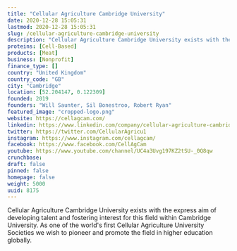 ```yaml
---
title: "Cellular Agriculture Cambridge University"
date: 2020-12-28 15:05:31
lastmod: 2020-12-28 15:05:31
slug: /cellular-agriculture-cambridge-university
description: "Cellular Agriculture Cambridge University exists with the express aim of developing talent and fostering interest for this field within Cambridge University. As one of the world's first Cellular Agriculture University Societies we wish to pioneer and promote the field in higher education globally."
proteins: [Cell-Based]
products: [Meat]
business: [Nonprofit]
finance_type: []
country: "United Kingdom"
country_code: "GB"
city: "Cambridge"
location: [52.204147, 0.122309]
founded: 2019
founders: "Will Saunter, Sil Bonestroo, Robert Ryan"
featured_image: "cropped-logo.png"
website: https://cellagcam.com/
linkedin: https://www.linkedin.com/company/cellular-agriculture-cambridge-university
twitter: https://twitter.com/CellularAgricu1
instagram: https://www.instagram.com/cellagcam/
facebook: https://www.facebook.com/CellAgCam
youtube: https://www.youtube.com/channel/UC4a3Uvg197KZ2tSU-_0Q8qw
crunchbase: 
draft: false
pinned: false
homepage: false
weight: 5000
uuid: 8175
---
```

Cellular Agriculture Cambridge University exists with the express aim of developing talent and fostering interest for this field within Cambridge University. As one of the world's first Cellular Agriculture University Societies we wish to pioneer and promote the field in higher education globally.
